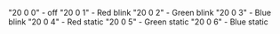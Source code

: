 "20 0 0" - off
"20 0 1" - Red blink
"20 0 2" - Green blink
"20 0 3" - Blue blink
"20 0 4" - Red static
"20 0 5" - Green static
"20 0 6" - Blue static
